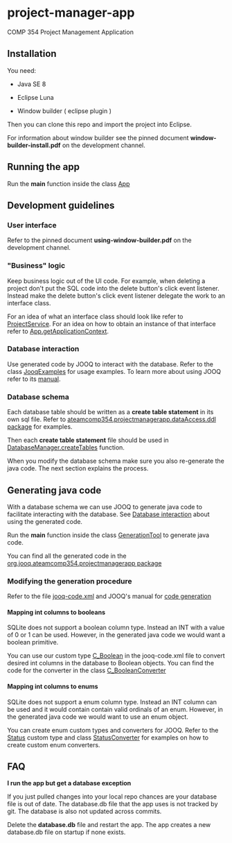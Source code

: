# project-manager-app

COMP 354 Project Management Application

## Installation

You need:

* Java SE 8

* Eclipse Luna

* Window builder ( eclipse plugin )

Then you can clone this repo and import the project into Eclipse.

For information about window builder see the pinned document **window-builder-install.pdf** on the development channel.

## Running the app

Run the **main** function inside the class [App](src/ateamcomp354/projectmanagerapp/App.java)

## Development guidelines

### User interface

Refer to the pinned document **using-window-builder.pdf** on the development channel.

### "Business" logic

Keep business logic out of the UI code. For example, when deleting a project don't put the SQL code into the delete button's
click event listener. Instead make the delete button's click event listener delegate the work to an interface class.

For an idea of what an interface class should look like refer to
[ProjectService](src/ateamcomp354/projectmanagerapp/services/ProjectService.java).
For an idea on how to obtain an instance of that interface refer to
[App.getApplicationContext](src/ateamcomp354/projectmanagerapp/App.java#L51).

### Database interaction

Use generated code by JOOQ to interact with the database. Refer to the class
[JooqExamples](src/ateamcomp354/projectmanagerapp/JooqExamples.java)
for usage examples. To learn more about using JOOQ refer to its [manual](http://www.jooq.org/doc/3.6/manual/).

### Database schema

Each database table should be written as a **create table statement** in its own sql file. Refer to
[ateamcomp354.projectmanagerapp.dataAccess.ddl package](src/ateamcomp354/projectmanagerapp/dataAccess/ddl)
for examples.

Then each **create table statement** file should be used in
[DatabaseManager.createTables](src/ateamcomp354/projectmanagerapp/dataAccess/DatabaseManager.java#L60)
function.

When you modify the database schema make sure you also re-generate the java code. The next section explains the process.

## Generating java code

With a database schema we can use JOOQ to generate java code to facilitate interacting with the database. See [Database interaction](#database-interaction)
about using the generated code.

Run the **main** function inside the class
[GenerationTool](src/ateamcomp354/projectmanagerapp/jooq/GenerationTool.java)
to generate java code.

You can find all the generated code in the [org.jooq.ateamcomp354.projectmanagerapp package](src/org/jooq/ateamcomp354/projectmanagerapp)

### Modifying the generation procedure

Refer to the file [jooq-code.xml](jooq-code.xml) and JOOQ's manual for [code generation](http://www.jooq.org/doc/3.6/manual/code-generation/codegen-advanced/)

#### Mapping int columns to booleans

SQLite does not support a boolean column type. Instead an INT with a value of 0 or 1 can be used. However, in the generated
java code we would want a boolean primitive.

You can use our custom type
[C_Boolean](jooq-code.xml#L30)
in the jooq-code.xml file to convert desired int columns in the database to
Boolean objects. You can find the code for the converter in the class
[C_BooleanConverter](src/ateamcomp354/projectmanagerapp/jooq/converters/C_BooleanConverter.java)

#### Mapping int columns to enums

SQLite does not support a enum column type. Instead an INT column can be used and it would contain contain valid ordinals of an enum.
However, in the generated java code we would want to use an enum object.

You can create enum custom types and converters for JOOQ. Refer to the
[Status](jooq-code.xml#L24)
custom type and class
[StatusConverter](src/ateamcomp354/projectmanagerapp/jooq/converters/StatusConverter.java)
for examples on how to create custom enum converters.

## FAQ

**I run the app but get a database exception**

If you just pulled changes into your local repo chances are your database file is out of date. The database.db file that
the app uses is not tracked by git. The database is also not updated across commits.

Delete the **database.db** file and restart the app. The app creates a new database.db file on startup if none exists.

